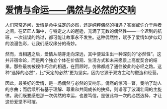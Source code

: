 # [爱情与命运——偶然与必然的交响](https://enjiatt.github.io/)

人们常常追问，爱情是命中注定的必然，还是纯粹偶然的相遇？答案或许介于两者之间。在茫茫人海中，与特定之人的邂逅，充满了无数的偶然性——一个迟到的航班，一次错误的路过，都可能让故事永不发生。这种偶然性，赋予了爱情如梦似幻的浪漫色彩，让我们感叹缘分的奇妙。

然而，当相遇之后，爱情从萌芽走向深远，其中便滋生出一种深刻的“必然性”。这并非宿命论，而是两个独立个体在价值观、生活方式和未来愿景上高度契合的结果。那些最初被视作巧合的相遇，在回顾时，仿佛都成了通往彼此的必经之路。这种“选择的必然”，比“天定的必然”更为坚实，因为它源于双方主动的塑造和经营。

因此，最美好的爱情，是一场偶然与必然的交响乐。偶然的惊鸿一瞥，奏响了动人的序曲；而后续所有基于理解、尊重和共同成长的抉择，则谱写了波澜壮阔的主旋律。我们既要感恩那一次偶然的幸运，也要笃信，是彼此每一次的必然选择，才让这份爱坚不可摧。
